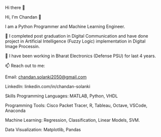 Hi there 👋

Hi, I'm Chandan 👋

I am a Python Programmer and Machine Learning Engineer.

🌱 I completed post graduation in Digital Communication and have done project in Artificial Intelligence (Fuzzy Logic) implementation in Digital Image Processin.

🔭 I have been working in Bharat Electronics (Defense PSU) for last 4 years.

📫 Reach out to me:

Email: chandan.solanki2050@gmail.com

LinkedIn: linkedin.com/in/chandan-solanki

Skills
Programming Languages: MATLAB, Python, VHDL

Programming Tools: Cisco Packet Tracer, R, Tableau, Octave, VSCode, Anaconda

Machine Learning: Regression, Classification, Linear Models, SVM.

Data Visualization: Matplotlib, Pandas
